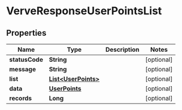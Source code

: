 
# VerveResponseUserPointsList

## Properties
Name | Type | Description | Notes
------------ | ------------- | ------------- | -------------
**statusCode** | **String** |  |  [optional]
**message** | **String** |  |  [optional]
**list** | [**List&lt;UserPoints&gt;**](UserPoints.md) |  |  [optional]
**data** | [**UserPoints**](UserPoints.md) |  |  [optional]
**records** | **Long** |  |  [optional]



